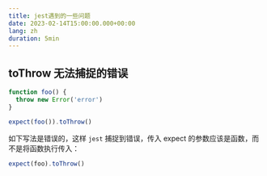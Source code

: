 ```yaml
---
title: jest遇到的一些问题
date: 2023-02-14T15:00:00.000+00:00
lang: zh
duration: 5min
---
```


## toThrow 无法捕捉的错误

```js
function foo() {
  throw new Error('error')
}

expect(foo()).toThrow()
```

如下写法是错误的，这样 `jest` 捕捉到错误，传入 expect 的参数应该是函数，而不是将函数执行传入：

```js
expect(foo).toThrow()
```